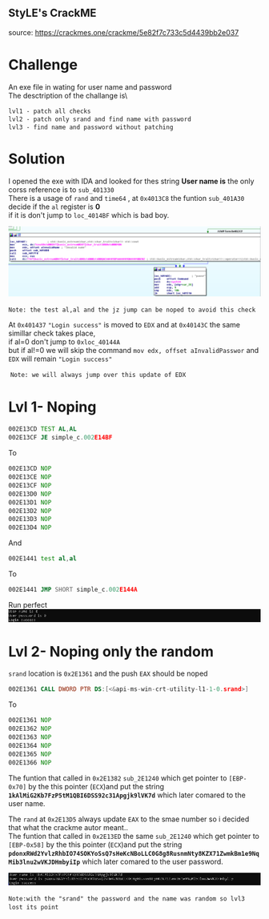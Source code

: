 ## StyLE's CrackME
source: https://crackmes.one/crackme/5e82f7c733c5d4439bb2e037

# Challenge

An exe file in wating for user name and password \
The desctription of the challange is\
``` 
lvl1 - patch all checks
lvl2 - patch only srand and find name with password
lvl3 - find name and password without patching
```


# Solution

I opened the exe with IDA and looked for thes string __User name is__ the only corss reference is to ` sub_401330 `\
There is a usage of `rand` and `time64` , at `0x4013C8` the funtion `sub_401A30` decide if the `al` register is __0__\
if it is don't jump to `loc_4014BF` which is bad boy.

![](loc_4014BF.png)

`Note: the test al,al and the jz jump can be noped to avoid this check`


At `0x401437` `"Login success"` is moved to `EDX` and at `0x40143C` the same simillar check takes place,\
if al=0 don't jump to `0xloc_40144A` \
but if al!=0 we will skip the command `mov edx, offset aInvalidPasswor` and `EDX` will remain `"Login success"`

![]()
`Note: we will always jump over this update of EDX`

# Lvl 1- Noping

```asm
002E13CD TEST AL,AL        
002E13CF JE simple_c.002E14BF
```
To
```asm
002E13CD NOP
002E13CE NOP
002E13CF NOP
002E13D0 NOP
002E13D1 NOP
002E13D2 NOP
002E13D3 NOP
002E13D4 NOP
```

And
```asm
002E1441 test al,al
```
To
```asm
002E1441 JMP SHORT simple_c.002E144A
```
Run perfect\
![](simple_carckme1.png)


# Lvl 2- Noping only the random 

`srand` location is `0x2E1361` and the push `EAX` should be noped
```asm                                                 
002E1361 CALL DWORD PTR DS:[<&api-ms-win-crt-utility-l1-1-0.srand>] 
```
To
```asm
002E1361 NOP 
002E1362 NOP
002E1363 NOP
002E1364 NOP
002E1365 NOP
002E1366 NOP
```

The funtion that called in `0x2E1382` `sub_2E1240` which get pointer to `[EBP-0x70]` by the this pointer (`ECX`)and put the string\
__`1kAlMiG2Kb7FzP5tM1QBI6DSS92c31Apgjk9lVK7d`__ which later comared to the user name.

The `rand` at `0x2E13D5` always update `EAX` to the smae number so i decided that what the crackme autor meant..\
The funtion that called in `0x2E13ED` the same `sub_2E1240` which get pointer to `[EBP-0x58]` by the this pointer (`ECX`)and put the string\
__`pdonxRWd2YvlzRhbIO74SOKYoSsQ7sHeKcNBoLLC0G8g8RusnmNty8KZX71ZwmkBm1e9NqMib3lnu2wVKJDHmbyiIp`__ which later comared to the user password.

![](simple_crackme2.png)

`Note:with the "srand" the password and the name was random so lvl3 lost its point`




